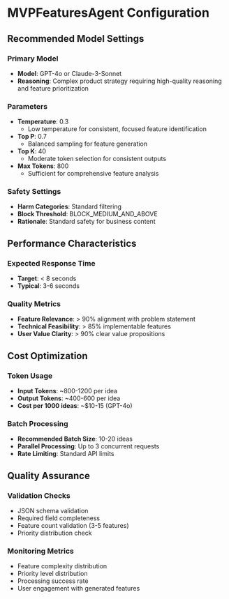 # MVPFeaturesAgent Configuration

## Recommended Model Settings

### Primary Model
- **Model**: GPT-4o or Claude-3-Sonnet
- **Reasoning**: Complex product strategy requiring high-quality reasoning and feature prioritization

### Parameters
- **Temperature**: 0.3
  - Low temperature for consistent, focused feature identification
- **Top P**: 0.7
  - Balanced sampling for feature generation
- **Top K**: 40
  - Moderate token selection for consistent outputs
- **Max Tokens**: 800
  - Sufficient for comprehensive feature analysis

### Safety Settings
- **Harm Categories**: Standard filtering
- **Block Threshold**: BLOCK_MEDIUM_AND_ABOVE
- **Rationale**: Standard safety for business content

## Performance Characteristics

### Expected Response Time
- **Target**: < 8 seconds
- **Typical**: 3-6 seconds

### Quality Metrics
- **Feature Relevance**: > 90% alignment with problem statement
- **Technical Feasibility**: > 85% implementable features
- **User Value Clarity**: > 90% clear value propositions

## Cost Optimization

### Token Usage
- **Input Tokens**: ~800-1200 per idea
- **Output Tokens**: ~400-600 per idea
- **Cost per 1000 ideas**: ~$10-15 (GPT-4o)

### Batch Processing
- **Recommended Batch Size**: 10-20 ideas
- **Parallel Processing**: Up to 3 concurrent requests
- **Rate Limiting**: Standard API limits

## Quality Assurance

### Validation Checks
- JSON schema validation
- Required field completeness
- Feature count validation (3-5 features)
- Priority distribution check

### Monitoring Metrics
- Feature complexity distribution
- Priority level distribution
- Processing success rate
- User engagement with generated features